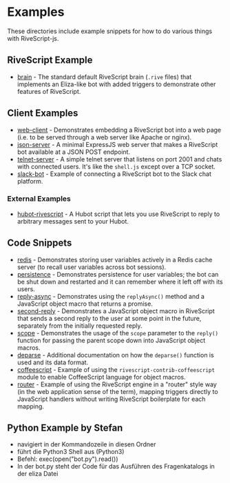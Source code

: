 # Examples

These directories include example snippets for how to do various things with
RiveScript-js.

## RiveScript Example

* [brain](brain/) - The standard default RiveScript brain (`.rive` files) that
  implements an Eliza-like bot with added triggers to demonstrate other features
  of RiveScript.

## Client Examples

* [web-client](web-client/) - Demonstrates embedding a RiveScript bot into a
  web page (i.e. to be served through a web server like Apache or nginx).
* [json-server](json-server/) - A minimal ExpressJS web server that makes a
  RiveScript bot available at a JSON POST endpoint.
* [telnet-server](telnet-server/) - A simple telnet server that listens on port
  2001 and chats with connected users. It's like the `shell.js` except over a
  TCP socket.
* [slack-bot](slack-bot/) - Example of connecting a RiveScript bot to the
  Slack chat platform.

### External Examples

* [hubot-rivescript](https://github.com/aichaos/hubot-rivescript) - A Hubot
  script that lets you use RiveScript to reply to arbitrary messages sent
  to your Hubot.

## Code Snippets

* [redis](redis/) - Demonstrates storing user variables actively in a Redis
  cache server (to recall user variables across bot sessions).
* [persistence](persistence/) - Demonstrates persistence for user variables;
  the bot can be shut down and restarted and it can remember where it left off
  with its users.
* [reply-async](reply-async/) - Demonstrates using the `replyAsync()` method and
  a JavaScript object macro that returns a promise.
* [second-reply](second-reply/) - Demonstrates a JavaScript object macro in
  RiveScript that sends a second reply to the user at some point in the future,
  separately from the initially requested reply.
* [scope](scope/) - Demonstrates the usage of the `scope` parameter to the
  `reply()` function for passing the parent scope down into JavaScript object
  macros.
* [deparse](deparse/) - Additional documentation on how the `deparse()` function
  is used and its data format.
* [coffeescript](coffeescript/) - Example of using the
  `rivescript-contrib-coffeescript` module to enable CoffeeScript language for
  object macros.
* [router](router/) - Example of using the RiveScript engine in a "router"
  style way (in the web application sense of the term), mapping triggers
  directly to JavaScript handlers without writing RiveScript boilerplate for
  each mapping.

## Python Example by Stefan
* navigiert in der Kommandozeile in diesen Ordner
* führt die Python3 Shell aus (Python3)
* Befehl: exec(open("bot.py").read())
* In der bot.py steht der Code für das Ausführen des Fragenkatalogs in der eliza Datei
